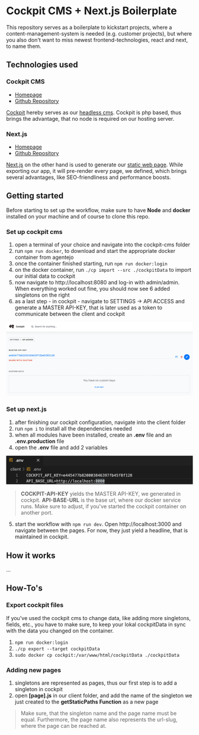 # Cockpit CMS + Next.js Boilerplate

This repository serves as a boilerplate to kickstart projects, where a content-management-system is needed (e.g. customer projects), but where you also don't want to miss newest frontend-technologies, react and next, to name them.

## Technologies used

### Cockpit CMS

- [Homepage](https://getcockpit.com)
- [Github Repository](https://github.com/agentejo/cockpit)

[Cockpit](https://getcockpit.com) hereby serves as our [headless cms](https://en.wikipedia.org/wiki/Headless_content_management_system). Cockpit is php based, thus brings the advantage, that no node is required on our hosting server.

### Next.js

- [Homepage](https://nextjs.org/)
- [Github Repository](https://github.com/vercel/next.js/)

[Next.js](https://nextjs.org/) on the other hand is used to generate our [static web page](https://en.wikipedia.org/wiki/Static_web_page). While exporting our app, it will pre-render every page, we defined, which brings several advantages, like SEO-friendliness and performance boosts.

## Getting started

Before starting to set up the workflow, make sure to have **Node** and **docker** installed on your machine and of course to clone this repo.

### Set up cockpit cms

1. open a terminal of your choice and navigate into the cockpit-cms folder
2. run `npm run docker`, to download and start the appropriate docker container from agentejo
3. once the container finished starting, run `npm run docker:login`
4. on the docker container, run `./cp import --src ./cockpitData` to import our initial data to cockpit
5. now navigate to http://localhost:8080 and log-in with admin/admin. When everything worked out fine, you should now see 6 added singletons on the right
6. as a last step - in cockpit - navigate to SETTINGS -> API ACCESS and generate a MASTER API-KEY, that is later used as a token to communicate between the client and cockpit

![Cockpit CMS Master API Key](/assets/cockpit-master-api-key.png)

### Set up next.js

1. after finishing our cockpit configuration, navigate into the client folder
2. run `npm i` to install all the dependencies needed
3. when all modules have been installed, create an **.env** file and an **.env.production** file
4. open the **.env** file and add 2 variables

![env VARIABLES](/assets/env-vars.png)

> **COCKPIT-API-KEY** yields the MASTER API-KEY, we generated in cockpit.
> **API-BASE-URL** is the base url, where our docker service runs. Make sure to adjust, if you've started the cockpit container on another port.

5. start the workflow with `npm run dev`. Open http://localhost:3000 and navigate between the pages. For now, they just yield a headline, that is maintained in cockpit.

## How it works

...

## How-To's

### Export cockpit files

If you've used the cockpit cms to change data, like adding more singletons, fields, etc., you have to make sure, to keep your lokal cockpitData in sync with the data you changed on the container.

1. `npm run docker:login`
2. `./cp export --target cockpitData`
3. `sudo docker cp cockpit:/var/www/html/cockpitData ./cockpitData`

### Adding new pages

1. singletons are represented as pages, thus our first step is to add a singleton in cockpit
2. open **[page].js** in our client folder, and add the name of the singleton we just created to the **getStaticPaths Function** as a new page

> Make sure, that the singleton name and the page name must be equal. Furthermore, the page name also represents the url-slug, where the page can be reached at.
